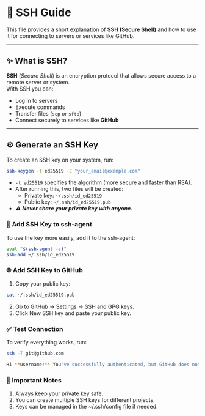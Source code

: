 # 🔑 SSH Guide

This file provides a short explanation of **SSH (Secure Shell)** and how to use it for connecting to servers or services like GitHub.  

---

## ✨ What is SSH?
**SSH** (*Secure Shell*) is an encryption protocol that allows secure access to a remote server or system.  
With SSH you can:
- Log in to servers
- Execute commands
- Transfer files (`scp` or `sftp`)
- Connect securely to services like **GitHub**

---

## ⚙️ Generate an SSH Key
To create an SSH key on your system, run:
```bash
ssh-keygen -t ed25519 -C "your_email@example.com"
```
- `-t ed25519` specifies the algorithm (more secure and faster than RSA).
- After running this, two files will be created:
  - Private key: `~/.ssh/id_ed25519`
  - Public key: `~/.ssh/id_ed25519.pub`
- ***⚠️ Never share your private key with anyone.***

### 🚀 Add SSH Key to ssh-agent
To use the key more easily, add it to the ssh-agent:
```bash
eval "$(ssh-agent -s)"
ssh-add ~/.ssh/id_ed25519
```

### 🌐 Add SSH Key to GitHub
1. Copy your public key:
```bash
cat ~/.ssh/id_ed25519.pub
```
2. Go to GitHub → Settings → SSH and GPG keys.
3. Click New SSH key and paste your public key.

### ✅ Test Connection
To verify everything works, run:
```bash
ssh -T git@github.com
```

```bash
Hi **username!** You've successfully authenticated, but GitHub does not provide shell access.
```


### 📌 Important Notes
1. Always keep your private key safe.
2. You can create multiple SSH keys for different projects.
3. Keys can be managed in the ~/.ssh/config file if needed.
